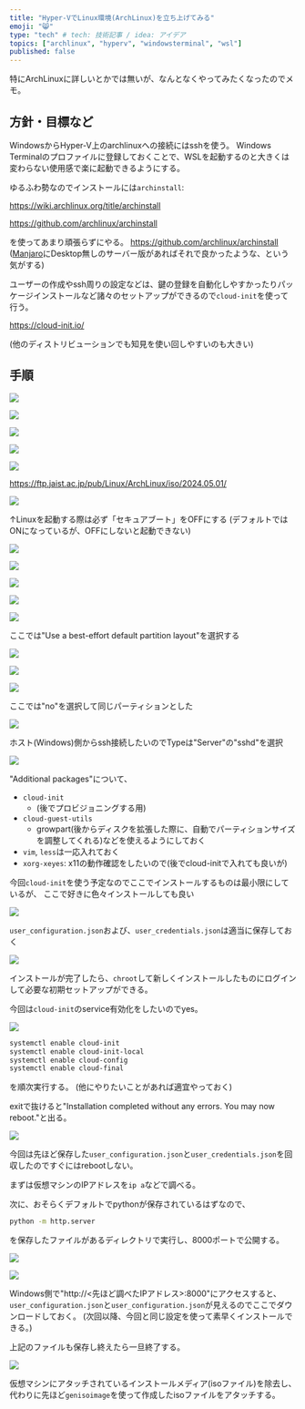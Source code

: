 ```yaml
---
title: "Hyper-VでLinux環境(ArchLinux)を立ち上げてみる"
emoji: "😸"
type: "tech" # tech: 技術記事 / idea: アイデア
topics: ["archlinux", "hyperv", "windowsterminal", "wsl"]
published: false
---
```


特にArchLinuxに詳しいとかでは無いが、なんとなくやってみたくなったのでメモ。

## 方針・目標など

WindowsからHyper-V上のarchlinuxへの接続にはsshを使う。
Windows Terminalのプロファイルに登録しておくことで、WSLを起動するのと大きくは変わらない使用感で楽に起動できるようにする。

ゆるふわ勢なのでインストールには`archinstall`:

https://wiki.archlinux.org/title/archinstall

https://github.com/archlinux/archinstall

を使ってあまり頑張らずにやる。
https://github.com/archlinux/archinstall
([Manjaro](https://manjaro.org/)にDesktop無しのサーバー版があればそれで良かったような、という気がする)

ユーザーの作成やssh周りの設定などは、鍵の登録を自動化しやすかったりパッケージインストールなど諸々のセットアップができるので`cloud-init`を使って行う。

https://cloud-init.io/

(他のディストリビューションでも知見を使い回しやすいのも大きい)

## 手順

![](https://storage.googleapis.com/zenn-user-upload/79817e604016-20240517.png)

![](https://storage.googleapis.com/zenn-user-upload/4a10cd833a77-20240517.png)

![](https://storage.googleapis.com/zenn-user-upload/98b35138e09b-20240517.png)

![](https://storage.googleapis.com/zenn-user-upload/0476bd0341d5-20240517.png)

![](https://storage.googleapis.com/zenn-user-upload/8cff635f7cd3-20240517.png)

https://ftp.jaist.ac.jp/pub/Linux/ArchLinux/iso/2024.05.01/

![](https://storage.googleapis.com/zenn-user-upload/b59146ec2ae8-20240517.png)

↑Linuxを起動する際は必ず「セキュアブート」をOFFにする
(デフォルトではONになっているが、OFFにしないと起動できない)

![](https://storage.googleapis.com/zenn-user-upload/b115c8ea559b-20240517.png)

![](https://storage.googleapis.com/zenn-user-upload/403fe732309c-20240517.png)

![](https://storage.googleapis.com/zenn-user-upload/8d6c845a1c71-20240517.png)

![](https://storage.googleapis.com/zenn-user-upload/4016c9a388ef-20240517.png)

![](https://storage.googleapis.com/zenn-user-upload/ac4558d9c11b-20240517.png)

ここでは"Use a best-effort default partition layout"を選択する

![](https://storage.googleapis.com/zenn-user-upload/68bfd9c8441f-20240517.png)

![](https://storage.googleapis.com/zenn-user-upload/805e36699d7e-20240517.png)

![](https://storage.googleapis.com/zenn-user-upload/1452a3b2fece-20240517.png)

ここでは"no"を選択して同じパーティションとした

![](https://storage.googleapis.com/zenn-user-upload/8d6ee61e0194-20240517.png)

ホスト(Windows)側からssh接続したいのでTypeは"Server"の"sshd"を選択

![](https://storage.googleapis.com/zenn-user-upload/4756efe413ed-20240517.png)

"Additional packages"について、

- `cloud-init`
    - (後でプロビジョニングする用)
- `cloud-guest-utils`
    - growpart(後からディスクを拡張した際に、自動でパーティションサイズを調整してくれる)などを使えるようにしておく
- `vim`, `less`は一応入れておく
- `xorg-xeyes`: x11の動作確認をしたいので(後でcloud-initで入れても良いが)

今回`cloud-init`を使う予定なのでここでインストールするものは最小限にしているが、
ここで好きに色々インストールしても良い

![](https://storage.googleapis.com/zenn-user-upload/42352fc71265-20240517.png)

`user_configuration.json`および、`user_credentials.json`は適当に保存しておく

![](https://storage.googleapis.com/zenn-user-upload/7a0e25f19fc7-20240517.png)

インストールが完了したら、`chroot`して新しくインストールしたものにログインして必要な初期セットアップができる。

今回は`cloud-init`のservice有効化をしたいのでyes。

![](https://storage.googleapis.com/zenn-user-upload/02013d407dee-20240517.png)

```sh
systemctl enable cloud-init
systemctl enable cloud-init-local
systemctl enable cloud-config
systemctl enable cloud-final
```

を順次実行する。
(他にやりたいことがあれば適宜やっておく)

exitで抜けると"Installation completed without any errors. You may now reboot."と出る。

![](https://storage.googleapis.com/zenn-user-upload/1a785efa1ab7-20240517.png)

今回は先ほど保存した`user_configuration.json`と`user_credentials.json`を回収したのですぐにはrebootしない。

まずは仮想マシンのIPアドレスを`ip a`などで調べる。

次に、おそらくデフォルトでpythonが保存されているはずなので、

```sh
python -m http.server
```

を保存したファイルがあるディレクトリで実行し、8000ポートで公開する。

![](https://storage.googleapis.com/zenn-user-upload/19bb51723612-20240517.png)

![](https://storage.googleapis.com/zenn-user-upload/38e31da4bac8-20240517.png)

Windows側で"http://<先ほど調べたIPアドレス>:8000"にアクセスすると、
`user_configuration.json`と`user_configuration.json`が見えるのでここでダウンロードしておく。
(次回以降、今回と同じ設定を使って素早くインストールできる。)

上記のファイルも保存し終えたら一旦終了する。

![](https://storage.googleapis.com/zenn-user-upload/5d03136dd1d8-20240517.png)

仮想マシンにアタッチされているインストールメディア(isoファイル)を除去し、
代わりに先ほど`genisoimage`を使って作成したisoファイルをアタッチする。
